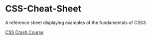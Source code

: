 # CSS-Cheat-Sheet
A reference sheet displaying examples of the fundamentals of CSS3.

[CSS Crash Course](https://www.youtube.com/watch?v=yfoY53QXEnI)
